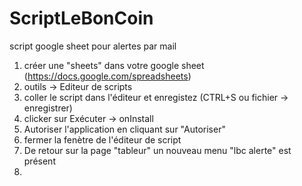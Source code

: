 # ScriptLeBonCoin

script google sheet pour alertes par mail

1. créer une "sheets" dans votre google sheet (https://docs.google.com/spreadsheets)
2. outils -> Editeur de scripts
3. coller le script dans l'éditeur et enregistez (CTRL+S ou fichier -> enregistrer)
4. clicker sur Exécuter -> onInstall
5. Autoriser l'application en cliquant sur "Autoriser"
6. fermer la fenètre de l'éditeur de script
7. De retour sur la page "tableur" un nouveau menu "lbc alerte" est présent
8. 
